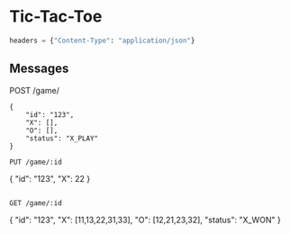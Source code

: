 # Tic-Tac-Toe 

```python
headers = {"Content-Type": "application/json"}
```

## Messages

POST /game/
```
{
    "id": "123",
    "X": [],
    "O": [],
    "status": "X_PLAY"
}

PUT /game/:id
```
{
    "id": "123",
    "X": 22
}
```

GET /game/:id

```
{
    "id": "123",
    "X": [11,13,22,31,33],
    "O": [12,21,23,32],
    "status": "X_WON"
}
```
